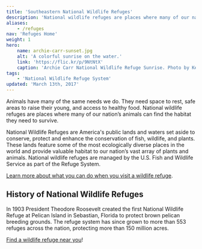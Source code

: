 ```yaml
---
title: 'Southeastern National Wildlife Refuges'
description: 'National wildlife refuges are places where many of our nation’s animals can find the habitat they need to survive.'
aliases:
    - /refuges
nav: 'Refuges Home'
weight: 1
hero:
    name: archie-carr-sunset.jpg
    alt: 'A colorful sunrise on the water.'
    link: 'https://flic.kr/p/9NtNtX'
    caption: 'Archie Carr National Wildlife Refuge Sunrise. Photo by Keenan Adams, USFWS.'
tags:
    - 'National Wildlife Refuge System'
updated: 'March 13th, 2017'
---
```


Animals have many of the same needs we do. They need space to rest, safe areas to raise their young, and access to healthy food.  National wildlife refuges are places where many of our nation’s animals can find the habitat they need to survive.

National Wildlife Refuges are America's public lands and waters set aside to conserve, protect and enhance the conservation of fish, wildlife, and plants. These lands feature some of the most ecologically diverse places in the world and provide valuable habitat to our nation’s vast array of plants and animals. National wildlife refuges are managed by the U.S. Fish and Wildlife Service as part of the Refuge System.

[Learn more about what you can do when you visit a wildlife refuge](/national-widlife-refuges/visitor-activities).

## History of National Wildlife Refuges

In 1903 President Theodore Roosevelt created the first National Wildlife Refuge at Pelican Island in Sebastian, Florida to protect brown pelican breeding grounds. The refuge system has since grown to more than 553 refuges across the nation, protecting more than 150 million acres.

[Find a wildlife refuge near you](https://usfws.github.io/southeast-mega-map/?layers=refuges&layers=Refuge+boundaries)!
